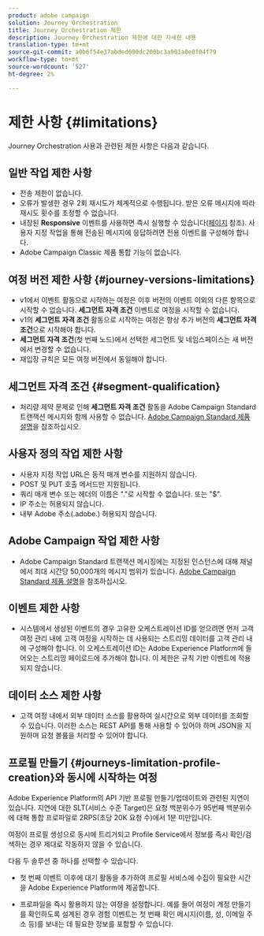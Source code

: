 ```yaml
---
product: adobe campaign
solution: Journey Orchestration
title: Journey Orchestration 제한
description: Journey Orchestration 제한에 대한 자세한 내용
translation-type: tm+mt
source-git-commit: a0b6f54e37abded690dc200bc3a901a8e0f04f79
workflow-type: tm+mt
source-wordcount: '527'
ht-degree: 2%

---
```



# 제한 사항 {#limitations}

Journey Orchestration 사용과 관련된 제한 사항은 다음과 같습니다.

## 일반 작업 제한 사항

* 전송 제한이 없습니다. 
* 오류가 발생한 경우 2회 재시도가 체계적으로 수행됩니다. 받은 오류 메시지에 따라 재시도 횟수를 조정할 수 없습니다. 
* 내장된 **Responsive** 이벤트를 사용하면 즉시 실행할 수 있습니다([페이지](../building-journeys/reaction-events.md) 참조). 사용자 지정 작업을 통해 전송된 메시지에 응답하려면 전용 이벤트를 구성해야 합니다. 
* Adobe Campaign Classic 제품 통합 기능이 없습니다.

## 여정 버전 제한 사항 {#journey-versions-limitations}

* v1에서 이벤트 활동으로 시작하는 여정은 이후 버전의 이벤트 이외의 다른 항목으로 시작할 수 없습니다. **세그먼트 자격 조건** 이벤트로 여정을 시작할 수 없습니다.
* v1의 **세그먼트 자격 조건** 활동으로 시작하는 여정은 항상 추가 버전의 **세그먼트 자격 조건**&#x200B;으로 시작해야 합니다.
* **세그먼트 자격 조건**(첫 번째 노드)에서 선택한 세그먼트 및 네임스페이스는 새 버전에서 변경할 수 없습니다.
* 재입장 규칙은 모든 여정 버전에서 동일해야 합니다.

## 세그먼트 자격 조건 {#segment-qualification}

* 처리량 제약 문제로 인해 **세그먼트 자격 조건** 활동을 Adobe Campaign Standard 트랜잭션 메시지와 함께 사용할 수 없습니다. [Adobe Campaign Standard 제품 설명](https://helpx.adobe.com/kr/legal/product-descriptions/campaign-standard.html)을 참조하십시오. 
 

## 사용자 정의 작업 제한 사항

* 사용자 지정 작업 URL은 동적 매개 변수를 지원하지 않습니다. 
* POST 및 PUT 호출 메서드만 지원됩니다. 
* 쿼리 매개 변수 또는 헤더의 이름은 &quot;.&quot;로 시작할 수 없습니다. 또는 &quot;$&quot;. 
* IP 주소는 허용되지 않습니다. 
* 내부 Adobe 주소(.adobe.) 허용되지 않습니다.
 

## Adobe Campaign 작업 제한 사항

* Adobe Campaign Standard 트랜잭션 메시징에는 지정된 인스턴스에 대해 채널에서 최대 시간당 50,000개의 메시지 범위가 있습니다. [Adobe Campaign Standard 제품 설명](https://helpx.adobe.com/legal/product-descriptions/campaign-standard.html)을 참조하십시오. 
 

## 이벤트 제한 사항

* 시스템에서 생성된 이벤트의 경우 고유한 오케스트레이션 ID를 얻으려면 먼저 고객 여정 관리 내에 고객 여정을 시작하는 데 사용되는 스트리밍 데이터를 고객 관리 내에 구성해야 합니다. 이 오케스트레이션 ID는 Adobe Experience Platform에 들어오는 스트리밍 페이로드에 추가해야 합니다. 이 제한은 규칙 기반 이벤트에 적용되지 않습니다.
 

## 데이터 소스 제한 사항

* 고객 여정 내에서 외부 데이터 소스를 활용하여 실시간으로 외부 데이터를 조회할 수 있습니다. 이러한 소스는 REST API를 통해 사용할 수 있어야 하며 JSON을 지원하며 요청 볼륨을 처리할 수 있어야 합니다.

## 프로필 만들기 {#journeys-limitation-profile-creation}와 동시에 시작하는 여정

Adobe Experience Platform의 API 기반 프로필 만들기/업데이트와 관련된 지연이 있습니다. 지연에 대한 SLT(서비스 수준 Target)은 요청 백분위수가 95번째 백분위수에 대해 통합 프로파일로 2RPS(초당 20K 요청 수)에서 1분 미만입니다.

여정이 프로필 생성으로 동시에 트리거되고 Profile Service에서 정보를 즉시 확인/검색하는 경우 제대로 작동하지 않을 수 있습니다.

다음 두 솔루션 중 하나를 선택할 수 있습니다.

* 첫 번째 이벤트 이후에 대기 활동을 추가하여 프로필 서비스에 수집이 필요한 시간을 Adobe Experience Platform에 제공합니다.

* 프로파일을 즉시 활용하지 않는 여정을 설정합니다. 예를 들어 여정이 계정 만들기를 확인하도록 설계된 경우 경험 이벤트는 첫 번째 확인 메시지(이름, 성, 이메일 주소 등)를 보내는 데 필요한 정보를 포함할 수 있습니다.
